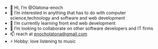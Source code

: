 - 👋 Hi, I’m @Olatona-enoch
- 👀 I’m interested in anything that has to do with computer science,technology and software and web development
- 🌱 I’m currently learning front end web development
- 💞️ I’m looking to collaborate on other software developers and IT firms
- 📫 reach at enocholatona@gmail.com
- ⚡ Hobby: love listening to music

<!---
Olatona-enoch/Olatona-enoch is a ✨ special ✨ repository because its `README.md` (this file) appears on your GitHub profile.
You can click the Preview link to take a look at your changes.
--->
